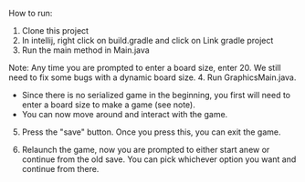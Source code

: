 How to run:

1. Clone this project
2. In intellij, right click on build.gradle and click on Link gradle project
3. Run the main method in Main.java

Note: Any time you are prompted to enter a board size, enter 20. We still need to fix some bugs with a dynamic board size. 
4. Run GraphicsMain.java. 
  - Since there is no serialized game in the beginning, you first will need to enter a board size to make a game (see note).
  - You can now move around and interact with the game. 

5. Press the "save" button. Once you press this, you can exit the game. 

6. Relaunch the game, now you are prompted to either start anew or continue from the old save. You can pick whichever option you want and continue from there.
